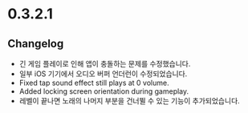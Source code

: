 # 0.3.2.1

## Changelog

- 긴 게임 플레이로 인해 앱이 충돌하는 문제를 수정했습니다.
- 일부 iOS 기기에서 오디오 버퍼 언더런이 수정되었습니다.
- Fixed tap sound effect still plays at 0 volume.
- Added locking screen orientation during gameplay.
- 레벨이 끝나면 노래의 나머지 부분을 건너뛸 수 있는 기능이 추가되었습니다.
